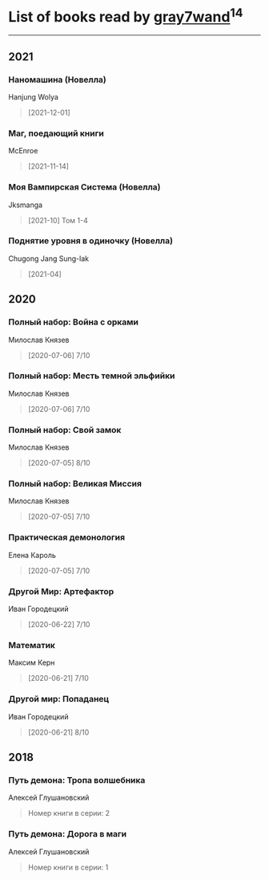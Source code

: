 # List of books read by [gray7wand](https://plus.google.com/u/0/110080946273609412257/)<sup>14</sup>
---

## 2021

### Наномашина (Новелла)
Hanjung Wolya
> [2021-12-01] 


### Маг, поедающий книги
McEnroe
> [2021-11-14] 


### Моя Вампирская Система (Новелла)
Jksmanga
> [2021-10] Том 1-4


### Поднятие уровня в одиночку (Новелла)
Chugong Jang Sung-lak
> [2021-04] 



## 2020

### Полный набор: Война с орками
Милослав Князев
> [2020-07-06] 7/10


### Полный набор: Месть темной эльфийки
Милослав Князев
> [2020-07-06] 7/10


### Полный набор: Свой замок
Милослав Князев
> [2020-07-05] 8/10


### Полный набор: Великая Миссия
Милослав Князев
> [2020-07-05] 7/10


### Практическая демонология
Елена Кароль
> [2020-07-05] 7/10


### Другой Мир: Артефактор
Иван Городецкий
> [2020-06-22] 7/10


### Математик
Максим Керн
> [2020-06-21] 7/10


### Другой мир: Попаданец
Иван Городецкий
> [2020-06-21] 8/10



## 2018

### Путь демона: Тропа волшебника
Алексей Глушановский
> Номер книги в серии: 2


### Путь демона: Дорога в маги
Алексей Глушановский
> Номер книги в серии: 1



